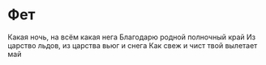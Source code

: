 # Фет
Какая ночь, на всём какая нега
Благодарю родной полночный край
Из царство льдов, из царства вьюг и снега
Как свеж и чист твой вылетает май